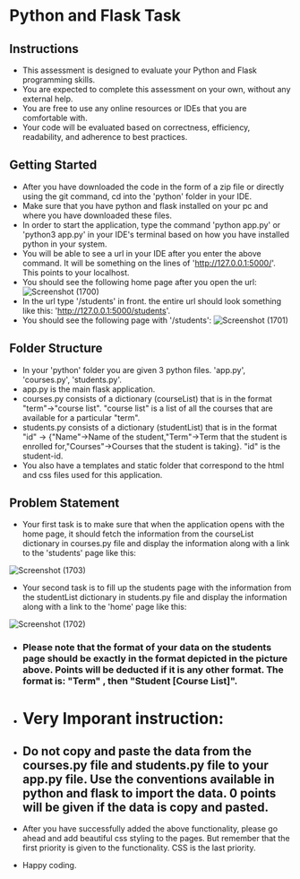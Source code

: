 # Python and Flask Task

## Instructions

* This assessment is designed to evaluate your Python and Flask programming skills.
* You are expected to complete this assessment on your own, without any external help.
* You are free to use any online resources or IDEs that you are comfortable with.
* Your code will be evaluated based on correctness, efficiency, readability, and adherence to best practices.

## Getting Started

* After you have downloaded the code in the form of a zip file or directly using the git command, cd into the 'python' folder in your IDE.
* Make sure that you have python and flask installed on your pc and where you have downloaded these files.
* In order to start the application, type the command 'python app.py' or 'python3 app.py' in your IDE's terminal based on how you have installed python in your system.
* You will be able to see a url in your IDE after you enter the above command. It will be something on the lines of 'http://127.0.0.1:5000/'. This points to your localhost.
* You should see the following home page after you open the url:
![Screenshot (1700)](https://user-images.githubusercontent.com/83175234/221328870-b368f5bb-31bc-4058-8d9c-20d4b1c9f59d.png)
* In the url type '/students' in front. the entire url should look something like this: 'http://127.0.0.1:5000/students'.
* You should see the following page with '/students':
![Screenshot (1701)](https://user-images.githubusercontent.com/83175234/221328952-5ab7100f-67af-4f7b-be5a-7d1c91fe7c71.png)

## Folder Structure

* In your 'python' folder you are given 3 python files. 'app.py', 'courses.py', 'students.py'.
* app.py is the main flask application.
* courses.py consists of a dictionary (courseList) that is in the format "term"->"course list". "course list" is a list of all the courses that are available for a particular "term".
* students.py consists of a dictionary (studentList) that is in the format "id" -> {"Name"->Name of the student,"Term"->Term that the student is enrolled for,"Courses"->Courses that the student is taking}. "id" is the student-id.
* You also have a templates and static folder that correspond to the html and css files used for this application.

## Problem Statement

* Your first task is to make sure that when the application opens with the home page, it should fetch the information from the courseList dictionary in courses.py file and display the information along with a link to the 'students' page like this:

![Screenshot (1703)](https://user-images.githubusercontent.com/83175234/221329343-e15fda52-17f3-42a9-bee3-2f29b8beaec9.png)

* Your second task is to fill up the students page with the information from the studentList dictionary in students.py file and display the information along with a link to the 'home' page like this:

![Screenshot (1702)](https://user-images.githubusercontent.com/83175234/221329450-a2f6bb7d-aa17-4576-b0d9-7c4cded3c2bb.png)

* ### Please note that the format of your data on the students page should be exactly in the format depicted in the picture above. Points will be deducted if it is any other format. The format is: "Term" , then "Student [Course List]".

* # Very Imporant instruction:

* ## Do not copy and paste the data from the courses.py file and students.py file to your app.py file. Use the conventions available in python and flask to import the data. 0 points will be given if the data is copy and pasted.

* After you have successfully added the above functionality, please go ahead and add beautiful css styling to the pages. But remember that the first priority is given to the functionality. CSS is the last priority.
* Happy coding.

